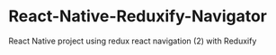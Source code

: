 # React-Native-Reduxify-Navigator
React Native project using redux react navigation (2) with Reduxify 
